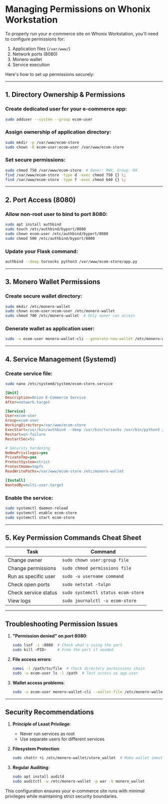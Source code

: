 # **Managing Permissions on Whonix Workstation**  
To properly run your e-commerce site on Whonix Workstation, you'll need to configure permissions for:  
1. Application files (`/var/www/`)  
2. Network ports (8080)  
3. Monero wallet  
4. Service execution  

Here's how to set up permissions securely:

---

## **1. Directory Ownership & Permissions**  
### Create dedicated user for your e-commerce app:  
```bash  
sudo adduser --system --group ecom-user  
```  

### Assign ownership of application directory:  
```bash  
sudo mkdir -p /var/www/ecom-store  
sudo chown -R ecom-user:ecom-user /var/www/ecom-store  
```  

### Set secure permissions:  
```bash  
sudo chmod 750 /var/www/ecom-store  # Owner: RWX, Group: RX  
find /var/www/ecom-store -type d -exec chmod 750 {} \;  
find /var/www/ecom-store -type f -exec chmod 640 {} \;  
```

---

## **2. Port Access (8080)**  
### Allow non-root user to bind to port 8080:  
```bash  
sudo apt install authbind  
sudo touch /etc/authbind/byport/8080  
sudo chown ecom-user /etc/authbind/byport/8080  
sudo chmod 500 /etc/authbind/byport/8080  
```  

### Update your Flask command:  
```bash  
authbind --deep torsocks python3 /var/www/ecom-store/app.py  
```

---

## **3. Monero Wallet Permissions**  
### Create secure wallet directory:  
```bash  
sudo mkdir /etc/monero-wallet  
sudo chown ecom-user:ecom-user /etc/monero-wallet  
sudo chmod 700 /etc/monero-wallet  # Only owner can access  
```  

### Generate wallet as application user:  
```bash  
sudo -u ecom-user monero-wallet-cli --generate-new-wallet /etc/monero-wallet/store_wallet  
```

---

## **4. Service Management (Systemd)**  
### Create service file:  
```bash  
sudo nano /etc/systemd/system/ecom-store.service  
```  

```ini  
[Unit]
Description=Onion E-Commerce Service
After=network.target

[Service]
User=ecom-user
Group=ecom-user
WorkingDirectory=/var/www/ecom-store
ExecStart=/usr/bin/authbind --deep /usr/bin/torsocks /usr/bin/python3 /var/www/ecom-store/app.py
Restart=on-failure
RestartSec=5s

# Security hardening
NoNewPrivileges=yes
PrivateTmp=yes
ProtectSystem=strict
ProtectHome=tmpfs
ReadWritePaths=/var/www/ecom-store /etc/monero-wallet

[Install]
WantedBy=multi-user.target
```  

### Enable the service:  
```bash  
sudo systemctl daemon-reload  
sudo systemctl enable ecom-store  
sudo systemctl start ecom-store  
```

---

## **5. Key Permission Commands Cheat Sheet**  
| **Task** | **Command** |  
|----------|-------------|  
| Change owner | `sudo chown user:group file` |  
| Change permissions | `sudo chmod permissions file` |  
| Run as specific user | `sudo -u username command` |  
| Check open ports | `sudo netstat -tulpn` |  
| Check service status | `sudo systemctl status ecom-store` |  
| View logs | `sudo journalctl -u ecom-store` |  

---

## **Troubleshooting Permission Issues**  
1. **"Permission denied" on port 8080**:  
   ```bash  
   sudo lsof -i :8080  # Check what's using the port  
   sudo kill <PID>     # Free the port if needed  
   ```  

2. **File access errors**:  
   ```bash  
   namei -l /path/to/file  # Check directory permissions chain  
   sudo -u ecom-user ls -l /path  # Test access as app user  
   ```  

3. **Wallet access problems**:  
   ```bash  
   sudo -u ecom-user monero-wallet-cli --wallet-file /etc/monero-wallet/store_wallet  
   ```  

---

## **Security Recommendations**  
1. **Principle of Least Privilege**:  
   - Never run services as root  
   - Use separate users for different services  

2. **Filesystem Protection**:  
   ```bash  
   sudo chattr +i /etc/monero-wallet/store_wallet  # Make wallet immutable  
   ```

3. **Regular Auditing**:  
   ```bash  
   sudo apt install auditd  
   sudo auditctl -w /etc/monero-wallet -p war -k monero_wallet  
   ```  

This configuration ensures your e-commerce site runs with minimal privileges while maintaining strict security boundaries.